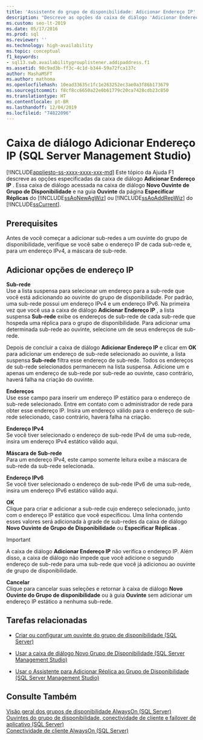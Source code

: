 ```yaml
---
title: 'Assistente do grupo de disponibilidade: Adicionar Endereço IP'
description: "Descreve as opções da caixa de diálogo 'Adicionar Endereço IP' encontrada na página 'Especificar Réplicas' do 'Assistente de Grupo de Disponibilidade' do SQL Server Management Studio. "
ms.custom: seo-lt-2019
ms.date: 05/17/2016
ms.prod: sql
ms.reviewer: ''
ms.technology: high-availability
ms.topic: conceptual
f1_keywords:
- sql13.swb.availabilitygrouplistener.addipaddress.f1
ms.assetid: 98c9ad3b-ff3c-4c1d-b344-59a72fca137c
author: MashaMSFT
ms.author: mathoma
ms.openlocfilehash: 10ead33635c1fc1e263252ec3ae0a3f86b173679
ms.sourcegitcommit: f8cf8cc6650a22e0b61779c20ca7428cdb23c850
ms.translationtype: HT
ms.contentlocale: pt-BR
ms.lasthandoff: 12/04/2019
ms.locfileid: "74822096"
---
```

# <a name="add-ip-address-dialog-box-sql-server-management-studio"></a>Caixa de diálogo Adicionar Endereço IP (SQL Server Management Studio)
[!INCLUDE[appliesto-ss-xxxx-xxxx-xxx-md](../../../includes/appliesto-ss-xxxx-xxxx-xxx-md.md)]
  Este tópico da Ajuda F1 descreve as opções especificadas da caixa de diálogo **Adicionar Endereço IP** . Essa caixa de diálogo acessada na caixa de diálogo **Novo Ouvinte de Grupo de Disponibilidade** e na guia **Ouvinte** da página **Especificar Réplicas** do [!INCLUDE[ssAoNewAgWiz](../../../includes/ssaonewagwiz-md.md)] ou [!INCLUDE[ssAoAddRepWiz](../../../includes/ssaoaddrepwiz-md.md)] do [!INCLUDE[ssCurrent](../../../includes/sscurrent-md.md)].  
  
## <a name="prerequisites"></a>Prerequisites  
 Antes de você começar a adicionar sub-redes a um ouvinte do grupo de disponibilidade, verifique se você sabe o endereço IP de cada sub-rede e, para um endereço IPv4, a máscara de sub-rede.  
  
##  <a name="PageOptions"></a> Adicionar opções de endereço IP  
 **Sub-rede**  
 Use a lista suspensa para selecionar um endereço para a sub-rede que você está adicionando ao ouvinte do grupo de disponibilidade. Por padrão, uma sub-rede possui um endereço IPv4 e um endereço IPv6. Na primeira vez que você usa a caixa de diálogo **Adicionar Endereço IP** , a lista suspensa **Sub-rede** exibe os endereços de sub-rede de cada sub-rede que hospeda uma réplica para o grupo de disponibilidade. Para adicionar uma determinada sub-rede ao ouvinte, selecione um de seus endereços de sub-rede.  
  
 Depois de concluir a caixa de diálogo **Adicionar Endereço IP** e clicar em **OK** para adicionar um endereço de sub-rede selecionado ao ouvinte, a lista suspensa **Sub-rede** filtra esse endereço de sub-rede. Todos os endereços de sub-rede selecionados permanecem na lista suspensa. Adicione um e apenas um endereço de sub-rede por sub-rede ao ouvinte, caso contrário, haverá falha na criação do ouvinte.  
  
 **Endereços**  
 Use esse campo para inserir um endereço IP estático para o endereço de sub-rede selecionado. Entre em contato com o administrador de rede para obter esse endereço IP. Insira um endereço válido para o endereço de sub-rede selecionado, caso contrário, haverá falha na criação.  
  
 **Endereço IPv4**  
 Se você tiver selecionado o endereço de sub-rede IPv4 de uma sub-rede, insira um endereço IPv4 estático válido aqui.  
  
 **Máscara de Sub-rede**  
 Para um endereço IPv4, este campo somente leitura exibe a máscara de sub-rede da sub-rede selecionada.  
  
 **Endereço IPv6**  
 Se você tiver selecionado o endereço de sub-rede IPv6 de uma sub-rede, insira um endereço IPv6 estático válido aqui.  
  
 **OK**  
 Clique para criar e adicionar a sub-rede cujo endereço selecionado, junto com o endereço IP estático que você especificou. Uma linha contendo esses valores será adicionada à grade de sub-redes da caixa de diálogo **Novo Ouvinte de Grupo de Disponibilidade** ou **Especificar Réplicas** .  
  
> [!IMPORTANT]  
>  A caixa de diálogo **Adicionar Endereço IP** não verifica o endereço IP. Além disso, a caixa de diálogo não impede que você adicione o segundo endereço de sub-rede para uma sub-rede que você já adicionou ao ouvinte de grupo de disponibilidade.  
  
 **Cancelar**  
 Clique para cancelar suas seleções e retornar à caixa de diálogo **Novo Ouvinte do Grupo de disponibilidade** ou à guia **Ouvinte** sem adicionar um endereço IP estático a nenhuma sub-rede.  
  
##  <a name="RelatedTasks"></a> Tarefas relacionadas  
  
-   [Criar ou configurar um ouvinte do grupo de disponibilidade &#40;SQL Server&#41;](../../../database-engine/availability-groups/windows/create-or-configure-an-availability-group-listener-sql-server.md)  
  
-   [Usar a caixa de diálogo Novo Grupo de Disponibilidade &#40;SQL Server Management Studio&#41;](../../../database-engine/availability-groups/windows/use-the-new-availability-group-dialog-box-sql-server-management-studio.md)  
  
-   [Usar o Assistente para Adicionar Réplica ao Grupo de Disponibilidade &#40;SQL Server Management Studio&#41;](../../../database-engine/availability-groups/windows/use-the-add-replica-to-availability-group-wizard-sql-server-management-studio.md)  
  
## <a name="see-also"></a>Consulte Também  
 [Visão geral dos grupos de disponibilidade AlwaysOn &#40;SQL Server&#41;](../../../database-engine/availability-groups/windows/overview-of-always-on-availability-groups-sql-server.md)   
 [Ouvintes do grupo de disponibilidade, conectividade de cliente e failover de aplicativo &#40;SQL Server&#41;](../../../database-engine/availability-groups/windows/listeners-client-connectivity-application-failover.md)   
 [Conectividade de cliente AlwaysOn &#40;SQL Server&#41;](../../../database-engine/availability-groups/windows/always-on-client-connectivity-sql-server.md)  
  
  
